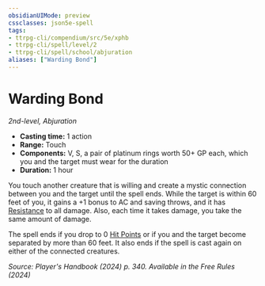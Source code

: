 ```yaml
---
obsidianUIMode: preview
cssclasses: json5e-spell
tags:
- ttrpg-cli/compendium/src/5e/xphb
- ttrpg-cli/spell/level/2
- ttrpg-cli/spell/school/abjuration
aliases: ["Warding Bond"]
---
```

# Warding Bond
*2nd-level, Abjuration*  

- **Casting time:** 1 action
- **Range:** Touch
- **Components:** V, S, a pair of platinum rings worth 50+ GP each, which you and the target must wear for the duration
- **Duration:** 1 hour

You touch another creature that is willing and create a mystic connection between you and the target until the spell ends. While the target is within 60 feet of you, it gains a +1 bonus to AC and saving throws, and it has [Resistance](3-Compendium/CLI/rules/variant-rules/resistance-xphb.md) to all damage. Also, each time it takes damage, you take the same amount of damage.

The spell ends if you drop to 0 [Hit Points](hit-points-xphb.md) or if you and the target become separated by more than 60 feet. It also ends if the spell is cast again on either of the connected creatures.

*Source: Player's Handbook (2024) p. 340. Available in the Free Rules (2024)*
